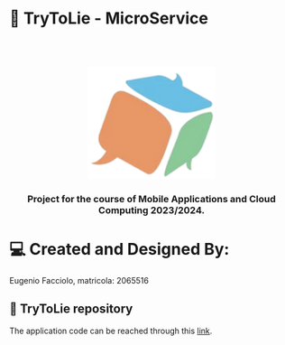 # 🎲 TryToLie - MicroService
<br />
<br />
<p align="center">
    <img src="assets/logo_trytolie.png" alt="TryToLie Logo" height="200">
  </a>
  
  <h3 align="center"> Project for the course of Mobile Applications and Cloud Computing 2023/2024. </h3>
</p>


# 💻 Created and Designed By:

Eugenio Facciolo, matricola: 2065516


## 📱 TryToLie repository 

The application code can be reached through this <a href="https://github.com/EFProject/TryToLie-MACC">link</a>.







